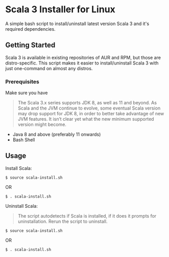 # Scala 3 Installer for Linux

A simple bash script to install/uninstall latest version Scala 3 and it's required dependencies.

## Getting Started

Scala 3 is available in existing repositories of AUR and RPM, but those are distro-specific. This script makes it easier to install/uninstall Scala 3 with just one-command on almost any distros. 

### Prerequisites

Make sure you have
> The Scala 3.x series supports JDK 8, as well as 11 and beyond. As Scala and the JVM continue to evolve, some eventual Scala version may drop support for JDK 8, in order to better take advantage of new JVM features. It isn’t clear yet what the new minimum supported version might become.
* Java 8 and above (preferably 11 onwards)
* Bash Shell

## Usage

Install Scala:

```
$ source scala-install.sh
```
OR
```
$ . scala-install.sh
```

Uninstall Scala:
> The script autodetects if Scala is installed, if it does it prompts for uninstallation. Rerun the script to uninstall.

```
$ source scala-install.sh
```
OR
```
$ . scala-install.sh
```

